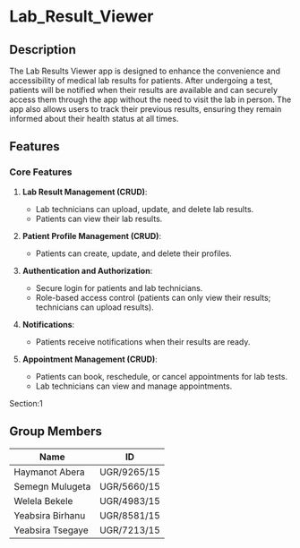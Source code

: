 # Lab_Result_Viewer
## Description
The Lab Results Viewer app is designed to enhance the convenience and accessibility of medical lab results for patients. After undergoing a test, patients will be notified when their results are available and can securely access them through the app without the need to visit the lab in person. The app also allows users to track their previous results, ensuring they remain informed about their health status at all times.

## Features
### Core Features
1. **Lab Result Management (CRUD)**:
   - Lab technicians can upload, update, and delete lab results.
   - Patients can view their lab results.
2. **Patient Profile Management (CRUD)**:
   - Patients can create, update, and delete their profiles.
3. **Authentication and Authorization**:
   - Secure login for patients and lab technicians.
   - Role-based access control (patients can only view their results; technicians can upload results).
4. **Notifications**:
   - Patients receive notifications when their results are ready.

5. **Appointment Management (CRUD)**:
   - Patients can book, reschedule, or cancel appointments for lab tests.
   - Lab technicians can view and manage appointments.



Section:1

## Group Members

| Name                | ID             |
|---------------------|----------------|
| Haymanot Abera      | UGR/9265/15    |
| Semegn Mulugeta     | UGR/5660/15    |
| Welela Bekele       | UGR/4983/15    |
| Yeabsira Birhanu    | UGR/8581/15    |
| Yeabsira Tsegaye    | UGR/7213/15    |
